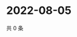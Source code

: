 # 2022-08-05

共 0 条

<!-- BEGIN WEIBO -->
<!-- 最后更新时间 Fri Aug 05 2022 21:39:59 GMT+0800 (China Standard Time) -->

<!-- END WEIBO -->
